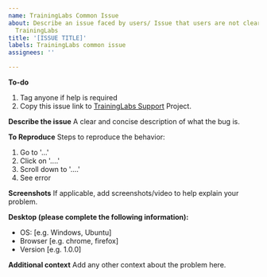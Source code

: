 ```yaml
---
name: TrainingLabs Common Issue
about: Describe an issue faced by users/ Issue that users are not clear about for
  TrainingLabs
title: '[ISSUE TITLE]'
labels: TrainingLabs common issue
assignees: ''

---
```


**To-do**
1. Tag anyone if help is required
2. Copy this issue link to [TrainingLabs Support](https://github.com/CertifaiAI/certifai-wiki/projects/5) Project.

**Describe the issue**
A clear and concise description of what the bug is.

**To Reproduce**
Steps to reproduce the behavior:
1. Go to '...'
2. Click on '....'
3. Scroll down to '....'
4. See error

**Screenshots**
If applicable, add screenshots/video to help explain your problem.

**Desktop (please complete the following information):**
- OS: [e.g. Windows, Ubuntu]
- Browser [e.g. chrome, firefox]
- Version [e.g. 1.0.0]

**Additional context**
Add any other context about the problem here.
